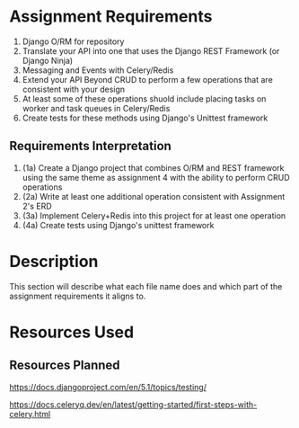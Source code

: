 # Assignment Requirements

1. Django O/RM for repository
2. Translate your API into one that uses the Django REST Framework (or Django Ninja)
3. Messaging and Events with Celery/Redis
4. Extend your API Beyond CRUD to perform a few operations that are consistent with your design
5. At least some of these operations shuold include placing tasks on worker and task queues in Celery/Redis
6. Create tests for these methods using Django's Unittest framework

## Requirements Interpretation
1. (1a) Create a Django project that combines O/RM and REST framework using the same theme as assignment 4 with the ability to perform CRUD operations
2. (2a) Write at least one additional operation consistent with Assignment 2's ERD
3. (3a) Implement Celery+Redis into this project for at least one operation
4. (4a) Create tests using Django's unittest framework

# Description
This section will describe what each file name does and which part of the assignment requirements it aligns to.

# Resources Used

## Resources Planned
<https://docs.djangoproject.com/en/5.1/topics/testing/>

<https://docs.celeryq.dev/en/latest/getting-started/first-steps-with-celery.html>